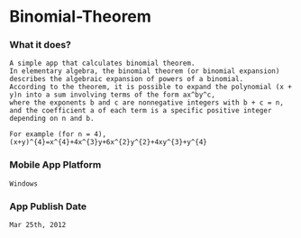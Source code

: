 # Binomial-Theorem

### What it does?
	
	A simple app that calculates binomial theorem.
	In elementary algebra, the binomial theorem (or binomial expansion) describes the algebraic expansion of powers of a binomial. 
	According to the theorem, it is possible to expand the polynomial (x + y)n into a sum involving terms of the form ax^by^c, 
	where the exponents b and c are nonnegative integers with b + c = n, and the coefficient a of each term is a specific positive integer depending on n and b. 
	
	For example (for n = 4),
	(x+y)^{4}=x^{4}+4x^{3}y+6x^{2}y^{2}+4xy^{3}+y^{4}
	
### Mobile App Platform
	
	Windows

### App Publish Date
	
	Mar 25th, 2012
	
